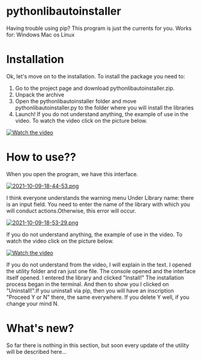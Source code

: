 # pythonlibautoinstaller
Having trouble using pip? This program is just the currents for you. Works for:  Windows Mac os Linux

# Installation
Ok, let's move on to the installation. To install the package you need to:
1. Go to the project page and download pythonlibautoinstaller.zip.
2. Unpack the archive
3. Open the pythonlibautoinstaller folder and move pythonlibautoinstaller.py to the folder where you will install the libraries
4. Launch!
If you do not understand anything, the example of use in the video. To watch the video click on the picture below.


[![Watch the video](https://i.postimg.cc/ht4RwdWn/2021-10-09-18-44-53.png)](https://youtu.be/I_QPVAe5G_s)
# How to use??
When you open the program, we have this interface.


[![2021-10-09-18-44-53.png](https://i.postimg.cc/ht4RwdWn/2021-10-09-18-44-53.png)](https://postimg.cc/HVNN8jkv)


I think everyone understands the warning menu
Under Library name: there is an input field. You need to enter the name of the library with which you will conduct actions.Otherwise, this error will occur.


[![2021-10-09-18-53-29.png](https://i.postimg.cc/BQmPR2Lc/2021-10-09-18-53-29.png)](https://postimg.cc/nCQLDj1C)




If you do not understand anything, the example of use in the video. To watch the video click on the picture below.


[![Watch the video](https://i.postimg.cc/ht4RwdWn/2021-10-09-18-44-53.png)](https://youtu.be/I_QPVAe5G_s)

If you do not understand from the video, I will explain in the text. I opened the utility folder and ran just one file. The console opened and the interface itself opened. I entered the library and clicked "Install!"
The installation process began in the terminal. And then to show you I clicked on "Uninstall!".If you uninstall via pip, then you will have an inscription "Proceed Y or N" there, the same everywhere. If you delete Y well, if you change your mind N.

# What's new?
So far there is nothing in this section, but soon every update of the utility will be described here...


